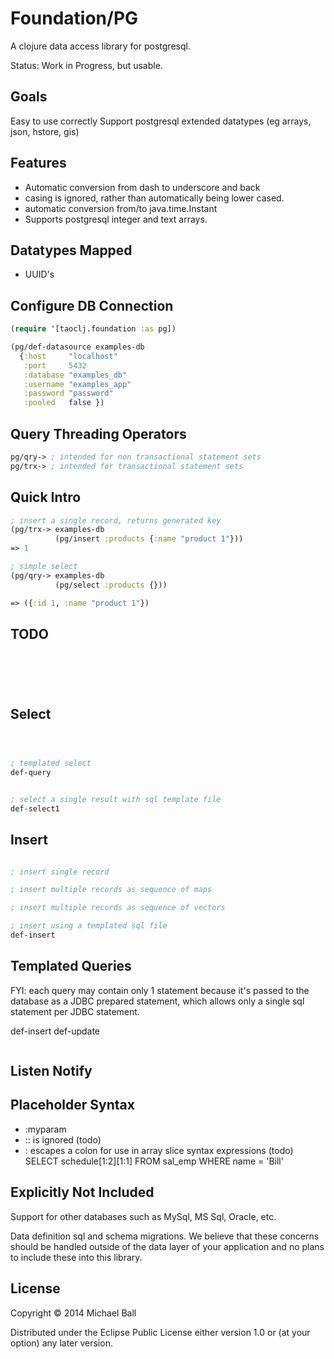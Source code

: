 # Foundation/PG

A clojure data access library for postgresql.


Status: Work in Progress, but usable.



## Goals
  Easy to use correctly
  Support postgresql extended datatypes (eg arrays, json, hstore, gis)


## Features
 - Automatic conversion from dash to underscore and back
 - casing is ignored, rather than automatically being lower cased.
 - automatic conversion from/to java.time.Instant
 - Supports postgresql integer and text arrays.


## Datatypes Mapped
 - UUID's



## Configure DB Connection
```clojure
(require '[taoclj.foundation :as pg])

(pg/def-datasource examples-db
  {:host     "localhost"
   :port     5432
   :database "examples_db"
   :username "examples_app"
   :password "password"
   :pooled   false })
```



## Query Threading Operators
```clojure
pg/qry-> ; intended for non transactional statement sets
pg/trx-> ; intended for transactional statement sets
```



## Quick Intro
```clojure
; insert a single record, returns generated key
(pg/trx-> examples-db
          (pg/insert :products {:name "product 1"}))
=> 1

; simple select
(pg/qry-> examples-db
          (pg/select :products {}))

=> ({:id 1, :name "product 1"})
```




## TODO
```clojure






```




## Select
```clojure



; templated select
def-query


; select a single result with sql template file
def-select1

```




## Insert
```clojure

; insert single record

; insert multiple records as sequence of maps

; insert multiple records as sequence of vectors

; insert using a templated sql file
def-insert

```



## Templated Queries

FYI: each query may contain only 1 statement because it's passed to the database as a JDBC prepared
statement, which allows only a single sql statement per JDBC statement.


def-insert
def-update

```clojure
```





## Listen Notify





## Placeholder Syntax
- :myparam
- :: is ignored (todo)
- \: escapes a colon for use in array slice syntax expressions (todo)
SELECT schedule[1\:2][1\:1] FROM sal_emp WHERE name = 'Bill'




## Explicitly Not Included

Support for other databases such as MySql, MS Sql, Oracle, etc.

Data definition sql and schema migrations. We believe that these concerns should
be handled outside of the data layer of your application and no plans to include
these into this library.





## License

Copyright © 2014 Michael Ball

Distributed under the Eclipse Public License either version 1.0 or (at
your option) any later version.
